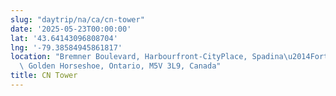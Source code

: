 ```yaml
---
slug: "daytrip/na/ca/cn-tower"
date: '2025-05-23T00:00:00'
lat: '43.64143096808704'
lng: '-79.38584945861817'
location: "Bremner Boulevard, Harbourfront-CityPlace, Spadina\u2014Fort York, Toronto,\
  \ Golden Horseshoe, Ontario, M5V 3L9, Canada"
title: CN Tower
---
```



